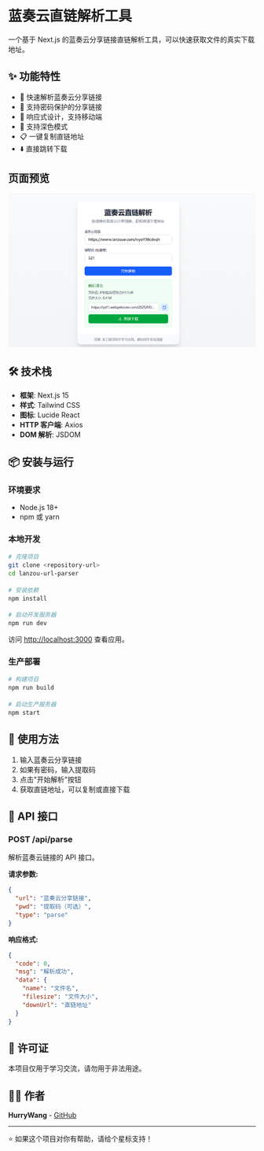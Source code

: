 # 蓝奏云直链解析工具

一个基于 Next.js 的蓝奏云分享链接直链解析工具，可以快速获取文件的真实下载地址。

## ✨ 功能特性

- 🚀 快速解析蓝奏云分享链接
- 🔐 支持密码保护的分享链接
- 📱 响应式设计，支持移动端
- 🌙 支持深色模式
- 📋 一键复制直链地址
- ⬇️ 直接跳转下载

## 页面预览

![页面预览](./img/preview.png)

## 🛠️ 技术栈

- **框架**: Next.js 15
- **样式**: Tailwind CSS
- **图标**: Lucide React
- **HTTP 客户端**: Axios
- **DOM 解析**: JSDOM

## 📦 安装与运行

### 环境要求

- Node.js 18+
- npm 或 yarn

### 本地开发

```bash
# 克隆项目
git clone <repository-url>
cd lanzou-url-parser

# 安装依赖
npm install

# 启动开发服务器
npm run dev
```

访问 [http://localhost:3000](http://localhost:3000) 查看应用。

### 生产部署

```bash
# 构建项目
npm run build

# 启动生产服务器
npm start
```

## 🚀 使用方法

1. 输入蓝奏云分享链接
2. 如果有密码，输入提取码
3. 点击"开始解析"按钮
4. 获取直链地址，可以复制或直接下载

## 📝 API 接口

### POST /api/parse

解析蓝奏云链接的 API 接口。

**请求参数:**

```json
{
  "url": "蓝奏云分享链接",
  "pwd": "提取码（可选）",
  "type": "parse"
}
```

**响应格式:**

```json
{
  "code": 0,
  "msg": "解析成功",
  "data": {
    "name": "文件名",
    "filesize": "文件大小",
    "downUrl": "直链地址"
  }
}
```

## 📄 许可证

本项目仅用于学习交流，请勿用于非法用途。

## 👨‍💻 作者

**HurryWang** - [GitHub](https://github.com/WhY15w)

---

⭐ 如果这个项目对你有帮助，请给个星标支持！
